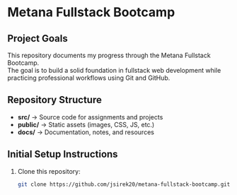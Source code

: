 # Metana Fullstack Bootcamp

## Project Goals
This repository documents my progress through the Metana Fullstack Bootcamp.  
The goal is to build a solid foundation in fullstack web development while practicing professional workflows using Git and GitHub.

## Repository Structure
- **src/** → Source code for assignments and projects
- **public/** → Static assets (images, CSS, JS, etc.)
- **docs/** → Documentation, notes, and resources

## Initial Setup Instructions
1. Clone this repository:
   ```bash
   git clone https://github.com/jsirek20/metana-fullstack-bootcamp.git
